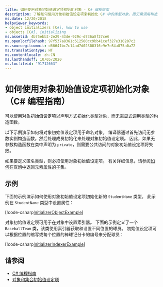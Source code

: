 ```yaml
---
title: 如何使用对象初始值设定项初始化对象 - C# 编程指南
description: 了解如何使用对象初始值设定项来初始化 C# 中的类型对象，而无需调用构造函数。 使用对象初始值设定项来定义匿名类型。
ms.date: 12/20/2018
helpviewer_keywords:
- object initializers [C#], how to use
- objects [C#], initializing
ms.assetid: 4b75ebb2-2e29-43de-929c-d736a8f27ce6
ms.openlocfilehash: 97f537a8361c612580cc9bb41cef327e310287c2
ms.sourcegitcommit: d66641bc7c14ad7d02300316e9e7e84a875a0a72
ms.translationtype: HT
ms.contentlocale: zh-CN
ms.lasthandoff: 10/05/2020
ms.locfileid: "91712663"
---
```

# <a name="how-to-initialize-objects-by-using-an-object-initializer-c-programming-guide"></a>如何使用对象初始值设定项初始化对象（C# 编程指南）

可以使用对象初始值设定项以声明方式初始化类型对象，而无需显式调用类型的构造函数。  
  
以下示例演示如何将对象初始值设定项用于命名对象。 编译器通过首先访问无参数实例构造函数，然后处理成员初始化来处理对象初始值设定项。 因此，如果无参数构造函数在类中声明为 `private`，则需要公共访问的对象初始值设定项将失败。
  
如果要定义匿名类型，则必须使用对象初始值设定项。 有关详细信息，请参阅[如何在查询中返回元素属性的子集](how-to-return-subsets-of-element-properties-in-a-query.md)。  
  
## <a name="example"></a>示例  

下面的示例演示如何使用对象初始值设定项初始化新的 `StudentName` 类型。 此示例在 `StudentName` 类型中设置属性：
  
[!code-csharp[InitializerObjectExample](../../../../samples/snippets/csharp/programming-guide/classes-and-structs/object-collection-initializers/HowToObjectInitializers.cs#HowToObjectInitializers)]  

对象初始值设定项可用于在对象中设置索引器。 下面的示例定义了一个 `BaseballTeam` 类，该类使用索引器获取和设置不同位置的球员。 初始值设定项可以根据位置的缩写或每个位置的棒球记分卡的编号来分配球员：

[!code-csharp[InitializerIndexerExample](../../../../samples/snippets/csharp/programming-guide/classes-and-structs/object-collection-initializers/HowToIndexInitializer.cs#HowToIndexInitializer)]  

## <a name="see-also"></a>请参阅

- [C# 编程指南](../index.md)
- [对象和集合初始值设定项](object-and-collection-initializers.md)
